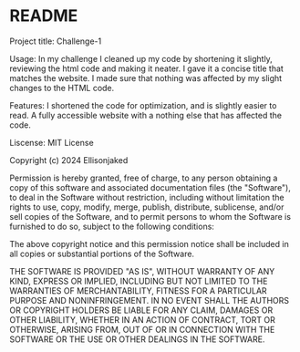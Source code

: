 # README

Project title: Challenge-1

Usage: In my challenge I cleaned up my code by shortening it slightly, reviewing the html code and making it neater. I gave it a concise title that matches the website. I made sure that nothing was affected by my slight changes to the HTML code.

Features: I shortened the code for optimization, and is slightly easier to read. A fully accessible website with a nothing else that has affected the code.

Liscense: MIT License

Copyright (c) 2024 Ellisonjaked

Permission is hereby granted, free of charge, to any person obtaining a copy
of this software and associated documentation files (the "Software"), to deal
in the Software without restriction, including without limitation the rights
to use, copy, modify, merge, publish, distribute, sublicense, and/or sell
copies of the Software, and to permit persons to whom the Software is
furnished to do so, subject to the following conditions:

The above copyright notice and this permission notice shall be included in all
copies or substantial portions of the Software.

THE SOFTWARE IS PROVIDED "AS IS", WITHOUT WARRANTY OF ANY KIND, EXPRESS OR
IMPLIED, INCLUDING BUT NOT LIMITED TO THE WARRANTIES OF MERCHANTABILITY,
FITNESS FOR A PARTICULAR PURPOSE AND NONINFRINGEMENT. IN NO EVENT SHALL THE
AUTHORS OR COPYRIGHT HOLDERS BE LIABLE FOR ANY CLAIM, DAMAGES OR OTHER
LIABILITY, WHETHER IN AN ACTION OF CONTRACT, TORT OR OTHERWISE, ARISING FROM,
OUT OF OR IN CONNECTION WITH THE SOFTWARE OR THE USE OR OTHER DEALINGS IN THE
SOFTWARE.

